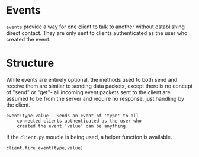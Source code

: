 Events
======
`events` provide a way for one client to talk to another
without establishing direct contact. They are only sent
to clients authenticated as the user who created the
event.

Structure
=========
While events are entirely optional, the methods used to
both send and receive them are similar to sending data
packets, except there is no concept of "send" or "get"-
all incoming event packets sent to the client are
assumed to be from the server and require no response,
just handling by the client.

    event:type:value - Sends an event of 'type' to all
		connected clients authenticated as the user who
		created the event.'value' can be anything.

If the `client.py` moudle is being used, a helper
function is available.

    client.fire_event(type,value)

